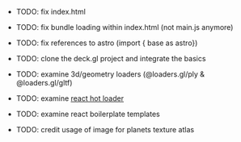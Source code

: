 - TODO: fix index.html
- TODO: fix bundle loading within index.html (not main.js anymore)
- TODO: fix references to astro (import { base as astro})
- TODO: clone the deck.gl project and integrate the basics



- TODO: examine 3d/geometry loaders (@loaders.gl/ply & @loaders.gl/gltf)
- TODO: examine [react hot loader](https://github.com/gaearon/react-hot-loader)
- TODO: examine react boilerplate templates
- TODO: credit usage of image for planets texture atlas
